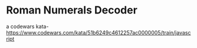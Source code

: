 # Roman Numerals Decoder
a codewars kata-
https://www.codewars.com/kata/51b6249c4612257ac0000005/train/javascript

